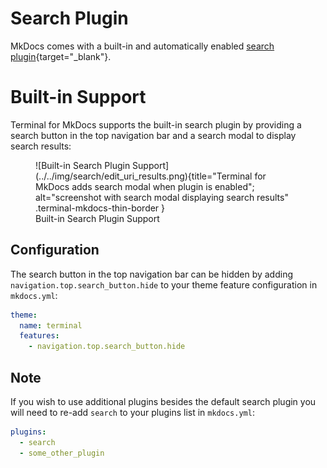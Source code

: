# Search Plugin
MkDocs comes with a built-in and automatically enabled [search plugin]{target="_blank"}.  

[search plugin]: https://www.mkdocs.org/user-guide/configuration/#search

# Built-in Support
Terminal for MkDocs supports the built-in search plugin by providing a search button in the top navigation bar and a search modal to display search results:

<section markdown>
<figure markdown>
![Built-in Search Plugin Support](../../img/search/edit_uri_results.png){title="Terminal for MkDocs adds search modal when plugin is enabled"; alt="screenshot with search modal displaying search results" .terminal-mkdocs-thin-border }
<figcaption>Built-in Search Plugin Support</figcaption>
</figure>
</section>

## Configuration
The search button in the top navigation bar can be hidden by adding `navigation.top.search_button.hide` to your theme feature configuration in `mkdocs.yml`:

```yaml
theme:
  name: terminal
  features:
    - navigation.top.search_button.hide
```

## Note
If you wish to use additional plugins besides the default search plugin you will need to re-add `search` to your plugins list in `mkdocs.yml`:

```yaml
plugins:
  - search
  - some_other_plugin
```